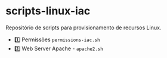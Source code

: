 # scripts-linux-iac

Repositório de scripts para provisionamento de recursos Linux.

- :one: Permissões `permissions-iac.sh`
- :two: Web Server Apache - `apache2.sh`  
